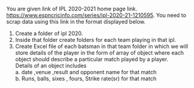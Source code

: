 You are given link of IPL 2020-2021 home page link.
https://www.espncricinfo.com/series/ipl-2020-21-1210595.
You need to scrap data using this link in the format displayed below.

1. Create a folder of ipl 2020.
2. Inside that folder create folders for each team playing in that ipl.
3. Create Excel file of each batsman in that team folder 
in which we will store details of the player in the form of array of object where each object should describe a particular match played by a player. <br />
Details of an object includes <br />
	a. date ,venue ,result and opponent name for that match <br />
	b. Runs, balls, sixes , fours, Strike rate(sr) for that match 